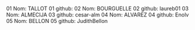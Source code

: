 01 Nom: TALLOT
01 github:
02 Nom: BOURGUELLE
02 github: laureb01
03 Nom: ALMECIJA
03 github: cesar-alm
04 Nom: ALVAREZ
04 github: Enolv
05 Nom: BELLON
05 github: JudithBellon